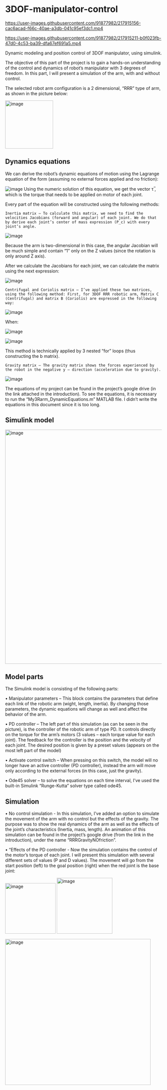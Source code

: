 # 3DOF-manipulator-control




https://user-images.githubusercontent.com/91877982/217915156-cac6acad-f66c-40ae-a3db-041c95ef3dc1.mp4





https://user-images.githubusercontent.com/91877982/217915211-b0f023fb-47d0-4c53-ba39-dfa67ef691a5.mp4





Dynamic modeling and position control of 3DOF manipulator, using simulink.

The objective of this part of the project is to gain a hands-on understanding of the control and dynamics of robot’s manipulator with 3 degrees of freedom. In this part, I will present a simulation of the arm, with and without control.

The selected robot arm configuration is a 2 dimensional, “RRR” type of arm, as shown in the picture below:

<img width="154" alt="image" src="https://user-images.githubusercontent.com/91877982/217912857-4558fbd1-32ad-499b-a20d-01e1609f8152.png">

## Dynamics equations

We can derive the robot’s dynamic equations of motion using the Lagrange equation of the form (assuming no external forces applied and no friction):

![image](https://user-images.githubusercontent.com/91877982/217913413-742c67cc-e7ba-4a27-b415-df655ce5615f.png)
Using the numeric solution of this equation, we get the vector τ ̅, which is the torque that needs to be applied on motor of each joint.

Every part of the equation will be constructed using the following methods:

	Inertia matrix – To calculate this matrix, we need to find the velocities Jacobians (forward and angular) of each joint. We do that by derive each joint’s center of mass expression (P_c) with every joint’s angle.

![image](https://user-images.githubusercontent.com/91877982/217913557-72c4dd66-e67a-431a-b613-b3ad714dbc60.png)

Because the arm is two-dimensional in this case, the angular Jacobian will be much simple and contain “1” only on the Z values (since the rotation is only around Z axis).

After we calculate the Jacobians for each joint, we can calculate the matrix using the next expression:

![image](https://user-images.githubusercontent.com/91877982/217913621-bd577ed0-70da-498e-a3eb-22fe20ab0bde.png)


	Centrifugal and Coriolis matrix – I’ve applied these two matrices, using the following method: First, for 3DOF RRR robotic arm, Matrix C (Centrifugal) and matrix B (Coriolis) are expressed in the following way:

![image](https://user-images.githubusercontent.com/91877982/217913689-191fd37a-95a4-4080-86d0-7eb29d5aff7f.png)


When:

![image](https://user-images.githubusercontent.com/91877982/217913731-a38fb977-17f3-44ff-a75a-820e6f3690c9.png)

![image](https://user-images.githubusercontent.com/91877982/217913773-ca4ec07b-5cc3-4513-a583-182e4808327e.png)


This method is technically applied by 3 nested “for” loops (thus constructing the b matrix).

	Gravity matrix – The gravity matrix shows the forces experienced by the robot in the negative y – direction (acceleration due to gravity).

![image](https://user-images.githubusercontent.com/91877982/217913813-8614ac06-7ee8-4140-afdd-ef979d369efe.png)


The equations of my project can be found in the project’s google drive (in the link attached in the introduction). To see the equations, it is necessary to run the “My3Rarm_DynamicEquations.m” MATLAB file. I didn’t write the equations in this document since it is too long. 

## Simulink model

<img width="751" alt="image" src="https://user-images.githubusercontent.com/91877982/217913922-921d542f-e2f6-46f5-ba6f-229e0e60d229.png">


## Model parts

The Simulink model is consisting of the following parts:

•	Manipulator parameters – This block contains the parameters that define each link of the robotic arm (wight, length, inertia). By changing those parameters, the dynamic equations will change as well and affect the behavior of the arm.

•	PD controller – The left part of this simulation (as can be seen in the picture), is the controller of the robotic arm of type PD. It controls directly on the torque for the arm’s motors (3 values – each torque value for each joint). The feedback for the controller is the position and the velocity of each joint. The desired position is given by a preset values (appears on the most left part of the model)

•	Activate control switch – When pressing on this switch, the model will no longer have an active controller (PD controller), instead the arm will move only according to the external forces (in this case, just the gravity).  

•	Ode45 solver – to solve the equations on each time interval, I’ve used the built-in Simulink “Runge-Kutta” solver type called ode45.


## Simulation

•	No control simulation - In this simulation, I’ve added an option to simulate the movement of the arm with no control but the effects of the gravity. The purpose was to show the real dynamics of the arm as well as the effects of the joint’s characteristics (Inertia, mass, length). An animation of this simulation can be found in the project’s google drive (from the link in the introduction), under the name “RRRGravityNOfriction”.

•	“Effects of the PD controller - Now the simulation contains the control of the motor’s torque of each joint. I will present this simulation with several different sets of values (P and D values). The movement will go from the start position (left) to the goal position (right) when the red joint is the base joint: 

<img width="162" alt="image" src="https://user-images.githubusercontent.com/91877982/217914418-d8efc748-9764-4cec-a465-cdb67c16d56e.png"> <img width="179" alt="image" src="https://user-images.githubusercontent.com/91877982/217914433-bd08edb0-4d53-4551-9719-0b96bc5c13d6.png">


<img width="468" alt="image" src="https://user-images.githubusercontent.com/91877982/217914496-feb8c123-243f-426b-ad3b-ed4eba2c4fcd.png">






